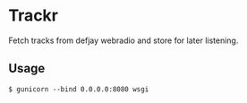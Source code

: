 # Trackr

Fetch tracks from defjay webradio and store for later listening.

## Usage

~~~
$ gunicorn --bind 0.0.0.0:8080 wsgi        
~~~